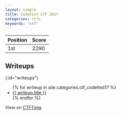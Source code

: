 ```yaml
---
layout: simple
title: CodeFest CTF 2017
categories: ctfs
keywords: "ctf"
---
```


Position | Score
-------- | -----
1st      | 2290

## Writeups
{:id="writeups"}

<ul>
{% for writeup in site.categories.ctf_codefest17 %}
<li><a href="{{ writeup.url }}" title="{{ writeup.description }}">{{ writeup.title }}</a></li>
{% endfor %}
</ul>

View on [CTFTime](https://ctftime.org/event/515)
